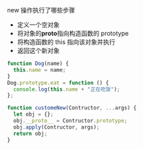 new 操作执行了哪些步骤

- 定义一个空对象
- 将对象的**proto**指向构造函数的 prototype
- 将构造函数的 this 指向该对象并执行
- 返回这个新对象

```js
function Dog(name) {
  this.name = name;
}
Dog.prototype.eat = function () {
  console.log(this.name + "正在吃饭");
};

function customeNew(Contructor, ...args) {
  let obj = {};
  obj.__proto__ = Contructor.prototype;
  obj.apply(Contructor, args);
  return obj;
}
```
